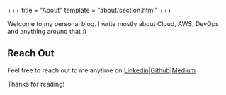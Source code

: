 +++
title = "About"
template = "about/section.html"
+++

Welcome to my personal blog. I write mostly about Cloud, AWS, DevOps and anything around that :)

## Reach Out

Feel free to reach out to me anytime on [Linkedin](https://www.linkedin.com/in/bhegazy)|[Github](https://github.com/bhegazy)|[Medium](https://billhegazy.medium.com)

Thanks for reading!